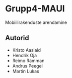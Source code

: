 # Grupp4-MAUI
Mobiilirakenduste arendamine

## Autorid

- Kristo Aaslaid
- Hendrik Oja
- Reimo Rämman
- Andrus Peegel
- Martin Lukas
